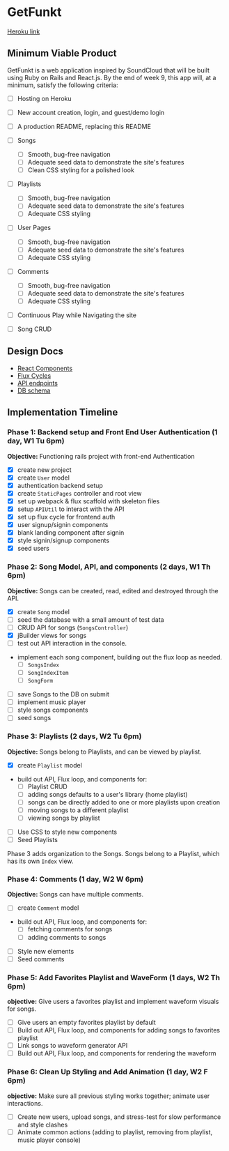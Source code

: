 # GetFunkt

[Heroku link](http://getfunkt.herokuapp.com/) 

## Minimum Viable Product

GetFunkt is a web application inspired by SoundCloud that will be built using Ruby on Rails and React.js.
By the end of week 9, this app will, at a minimum, satisfy the following criteria:

- [ ] Hosting on Heroku
- [ ] New account creation, login, and guest/demo login
- [ ] A production README, replacing this README
- [ ] Songs
  - [ ] Smooth, bug-free navigation
  - [ ] Adequate seed data to demonstrate the site's features
  - [ ] Clean CSS styling for a polished look
- [ ] Playlists
  - [ ] Smooth, bug-free navigation
  - [ ] Adequate seed data to demonstrate the site's features
  - [ ] Adequate CSS styling
- [ ] User Pages
  - [ ] Smooth, bug-free navigation
  - [ ] Adequate seed data to demonstrate the site's features
  - [ ] Adequate CSS styling
- [ ] Comments
  - [ ] Smooth, bug-free navigation
  - [ ] Adequate seed data to demonstrate the site's features
  - [ ] Adequate CSS styling
- [ ] Continuous Play while Navigating the site
- [ ] Song CRUD


## Design Docs

* [React Components][components]
* [Flux Cycles][flux-cycles]
* [API endpoints][api-endpoints]
* [DB schema][schema]

[components]: docs/components.md
[flux-cycles]: docs/flux-cycles.md
[api-endpoints]: docs/api-endpoints.md
[schema]: docs/schema.md


## Implementation Timeline

### Phase 1: Backend setup and Front End User Authentication (1 day, W1 Tu 6pm)

**Objective:** Functioning rails project with front-end Authentication

- [x] create new project
- [x] create `User` model
- [x] authentication backend setup
- [x] create `StaticPages` controller and root view
- [x] set up webpack & flux scaffold with skeleton files
- [x] setup `APIUtil` to interact with the API
- [x] set up flux cycle for frontend auth
- [x] user signup/signin components
- [x] blank landing component after signin
- [x] style signin/signup components
- [x] seed users

### Phase 2: Song Model, API, and components (2 days, W1 Th 6pm)

**Objective:** Songs can be created, read, edited and destroyed through
the API.

- [x] create `Song` model
- [ ] seed the database with a small amount of test data
- [ ] CRUD API for songs (`SongsController`)
- [x] jBuilder views for songs
- [ ] test out API interaction in the console.
- implement each song component, building out the flux loop as needed.
  - [ ] `SongsIndex`
  - [ ] `SongIndexItem`
  - [ ] `SongForm`
- [ ] save Songs to the DB on submit
- [ ] implement music player
- [ ] style songs components
- [ ] seed songs

### Phase 3: Playlists (2 days, W2 Tu 6pm)

**Objective:** Songs belong to Playlists, and can be viewed by playlist.

- [x] create `Playlist` model
- build out API, Flux loop, and components for:
  - [ ] Playlist CRUD
  - [ ] adding songs defaults to a user's library (home playlist)
  - [ ] songs can be directly added to one or more playlists upon creation
  - [ ] moving songs to a different playlist
  - [ ] viewing songs by playlist
- [ ] Use CSS to style new components
- [ ] Seed Playlists

Phase 3 adds organization to the Songs. Songs belong to a Playlist,
which has its own `Index` view.

### Phase 4: Comments (1 day, W2 W 6pm)

**Objective:** Songs can have multiple comments.

- [ ] create `Comment` model
- build out API, Flux loop, and components for:
  - [ ] fetching comments for songs
  - [ ] adding comments to songs
- [ ] Style new elements
- [ ] Seed comments

### Phase 5: Add Favorites Playlist and WaveForm (1 days, W2 Th 6pm)

**objective:** Give users a favorites playlist and implement waveform visuals for songs.

- [ ] Give users an empty favorites playlist by default
- [ ] Build out API, Flux loop, and components for adding songs to favorites playlist
- [ ] Link songs to waveform generator API
- [ ] Build out API, Flux loop, and components for rendering the waveform

### Phase 6: Clean Up Styling and Add Animation (1 day, W2 F 6pm)

**objective:** Make sure all previous styling works together; animate user interactions.

- [ ] Create new users, upload songs, and stress-test for slow performance and style clashes
- [ ] Animate common actions (adding to playlist, removing from playlist, music player console)

[phase-one]: docs/phases/phase1.md
[phase-two]: docs/phases/phase2.md
[phase-three]: docs/phases/phase3.md
[phase-four]: docs/phases/phase4.md
[phase-five]: docs/phases/phase5.md
[phase-six]: docts/phases/phase6.md
